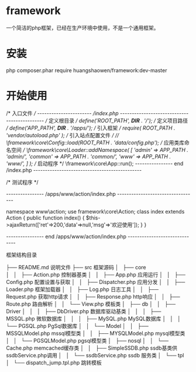 # framework
一个简洁的php框架，已经在生产环境中使用，不是一个通用框架。

# 安装
php composer.phar require huangshaowen/framework:dev-master


# 开始使用

/* 入口文件 */
----------------------- /index.php ---------------------------------------------
/* 定义根目录 */
define('ROOT_PATH', __DIR__ . '/');
/* 定义项目路径 */
define('APP_PATH', __DIR__ . '/apps/');
/* 引入框架 */
require( ROOT_PATH . 'vendor/autoload.php' );
/* 引入站点配置文件 */
//  \framework\core\Config::load(ROOT_PATH . 'data/config.php');
/* 应用类库命名空间 */
\framework\core\Loader::addNamespace(
        [
            'admin' => APP_PATH . 'admin/',
            'common' => APP_PATH . 'common/',
            'www' => APP_PATH . 'www/',
        ]
);
/* 启动程序 */
\framework\core\App::run();
---------------- end /index.php   ----------------------------------------------



/* 测试程序 */

---------------- /apps/www/action/index.php   ----------------------------------

namespace www\action;
use framework\core\Action;
class index extends Action {
    public function index() {
        $this->ajaxReturn(['ret'=>200,'data'=>null,'msg'=>'欢迎使用']);
    }
}

---------------- end /apps/www/action/index.php   ------------------------------






框架结构目录

├── README.md                                       说明文件
├── src                                             框架源码
│   ├── core                                 
│   │   ├── Action.php                          控制器基类
│   │   ├── App.php                             应用运行
│   │   ├── Config.php                          配置设置与获取
│   │   ├── Dispatcher.php                      应用分发
│   │   ├── Loader.php                          框架加载器
│   │   ├── Log.php                             日志工具
│   │   ├── Request.php                         获取http请求
│   │   ├── Response.php                        http响应
│   │   ├── Route.php                           路由解析
│   │   └── View.php                            模板类
│   ├── db
│   │   ├── Driver
│   │   │   ├── DbDriver.php                数据库驱动基类
│   │   │   ├── MSSQL.php                   微软数据库
│   │   │   ├── MySQL.php                   MySQL数据库
│   │   │   └── PGSQL.php                   PgSql数据库
│   │   └── Model
│   │       ├── MSSQLModel.php                 mssql模型类
│   │       ├── MYSQLModel.php                 mysql模型类
│   │       └── PGSQLModel.php                 pgsql模型类
│   ├── nosql
│   │   └── Cache.php                          memcached缓存类
│   │   ├── SimpleSSDB.php                     ssdb基类供ssdbService.php调用
│   │   └── ssdbService.php                    ssdb 服务类
│   └── tpl
│       └── dispatch_jump.tpl.php                 跳转模板

